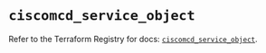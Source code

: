 # `ciscomcd_service_object`

Refer to the Terraform Registry for docs: [`ciscomcd_service_object`](https://registry.terraform.io/providers/ciscodevnet/ciscomcd/25.9.1/docs/resources/service_object).
